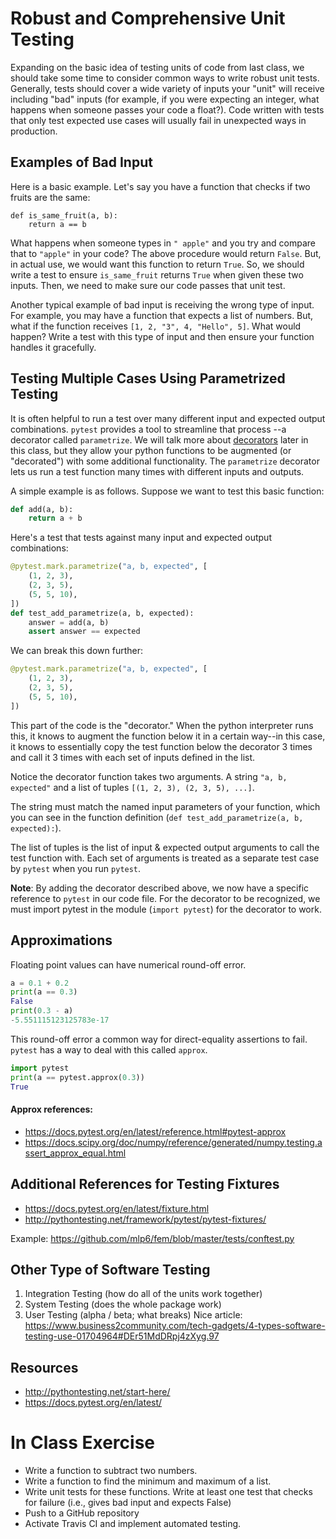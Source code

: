 # Robust and Comprehensive Unit Testing

Expanding on the basic idea of testing units of code from last class, we 
should take some time to consider common ways to write robust unit tests. 
Generally, tests should cover a wide variety of inputs your "unit" will 
receive including "bad" inputs (for example, if you were expecting an integer, 
what happens when someone passes your code a float?). Code written with tests 
that only test expected use cases will usually fail in unexpected ways in 
production.

## Examples of Bad Input
Here is a basic example.  Let's say you have a function that checks if two
fruits are the same:
```
def is_same_fruit(a, b):
    return a == b
```
What happens when someone types in `" apple"` and you try and compare that to
`"apple"` in your code?  The above procedure would return `False`.  But, in
actual use, we would want this function to return `True`.  So, we should write
a test to ensure `is_same_fruit` returns `True` when given these two
inputs.  Then, we need to make sure our code passes that unit test.

Another typical example of bad input is receiving the wrong type of input.
For example, you may have a function that expects a list of numbers.  But,
what if the function receives `[1, 2, "3", 4, "Hello", 5]`.  What would
happen?  Write a test with this  type of input and then ensure your function
handles it gracefully.

## Testing Multiple Cases Using Parametrized Testing
It is often helpful to run a test over many different input and expected 
output combinations. `pytest` provides a tool to streamline that process
--a decorator called `parametrize`. We will talk more about 
[decorators](https://www.python-course.eu/python3_decorators.php) later in 
this class, but they allow your python functions to be augmented (or 
"decorated") with some additional functionality. The `parametrize` decorator 
lets us run a test function many times with different inputs and outputs.

A simple example is as follows.  Suppose we want to test this basic function:
```py
def add(a, b):
    return a + b
```

Here's a test that tests against many input and expected output combinations:
```py
@pytest.mark.parametrize("a, b, expected", [
    (1, 2, 3),
    (2, 3, 5),
    (5, 5, 10),
])
def test_add_parametrize(a, b, expected):
    answer = add(a, b)
    assert answer == expected
```

We can break this down further:
```py
@pytest.mark.parametrize("a, b, expected", [
    (1, 2, 3),
    (2, 3, 5),
    (5, 5, 10),
])
```
This part of the code is the "decorator." When the python interpreter runs 
this, it knows to augment the function below it in a certain way--in this case, 
it knows to essentially copy the test function below the decorator 3 times and 
call it 3 times with each set of inputs defined in the list.

Notice the decorator function takes two arguments. A string `"a, b, expected"` 
and a list of tuples `[(1, 2, 3), (2, 3, 5), ...]`. 

The string must match the named input parameters of your function, which you 
can see in the function definition (`def test_add_parametrize(a, b, expected):`).

The list of tuples is the list of input & expected output arguments to call 
the test function with. Each set of arguments is treated as a separate test 
case by `pytest` when you run `pytest`.


__Note__:  By adding the decorator described above, we now have a specific 
reference to `pytest` in our code file.  For the decorator to be recognized, 
we must import pytest in the module (```import pytest```) for the decorator to 
work. 

## Approximations
Floating point values can have numerical round-off error.
```python
a = 0.1 + 0.2
print(a == 0.3)
False
print(0.3 - a)
-5.551115123125783e-17
```
This round-off error a common way
for direct-equality assertions to fail.  `pytest` has a way to deal
with this called `approx`.
```python
import pytest
print(a == pytest.approx(0.3))
True
```

#### Approx references:
* https://docs.pytest.org/en/latest/reference.html#pytest-approx
* https://docs.scipy.org/doc/numpy/reference/generated/numpy.testing.assert_approx_equal.html

## Additional References for Testing Fixtures
* https://docs.pytest.org/en/latest/fixture.html
* http://pythontesting.net/framework/pytest/pytest-fixtures/

Example: https://github.com/mlp6/fem/blob/master/tests/conftest.py

## Other Type of Software Testing
1. Integration Testing (how do all of the units work together)
2. System Testing (does the whole package work)
3. User Testing (alpha / beta; what breaks)
Nice article: https://www.business2community.com/tech-gadgets/4-types-software-testing-use-01704964#DEr51MdDRpj4zXyg.97

## Resources
* http://pythontesting.net/start-here/
* https://docs.pytest.org/en/latest/

# In Class Exercise
* Write a function to subtract two numbers.
* Write a function to find the minimum and maximum of a list.
* Write unit tests for these functions.  Write at least one test that
checks for failure (i.e., gives bad input and expects False)
* Push to a GitHub repository
* Activate Travis CI and implement automated testing.